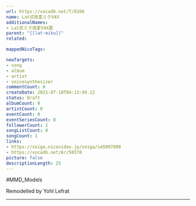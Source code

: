 ```yaml
---
url: https://vocadb.net/T/8166
name: Lat式改変ミクV4X
additionalNames: 
- Lat式ミク改変V4X風
parent: "[[lat-miku]]"
related:

mappedNicoTags:

newTargets:
- song
- album
- artist
- voicesynthesizer
commentCount: 0
createDate: 2021-07-10T04:13:49.12
status: Draft
albumCount: 0
artistCount: 0
eventCount: 0
eventSeriesCount: 0
followerCount: 1
songListCount: 0
songCount: 1
links: 
- https://seiga.nicovideo.jp/seiga/im5997880
- https://vocadb.net/Ar/50378
picture: false
descriptionLength: 25
---
```


#MMD_Models

Remodelled by Yohl Lefrat

---

